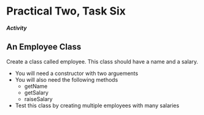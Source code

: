 # Practical Two, Task Six

**_Activity_**

## An Employee Class

Create a class called employee. This class should have a name and a salary.
+ You will need a constructor with two arguements
+ You will also need the following methods
    + getName
    + getSalary
    + raiseSalary
+ Test this class by creating multiple employees with many salaries

